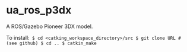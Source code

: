 ua_ros_p3dx
===========

A ROS/Gazebo Pioneer 3DX model.

To install:`
$ cd <catking_workspace_directory>/src
$ git clone URL # (see github)
$ cd ..
$ catkin_make`
